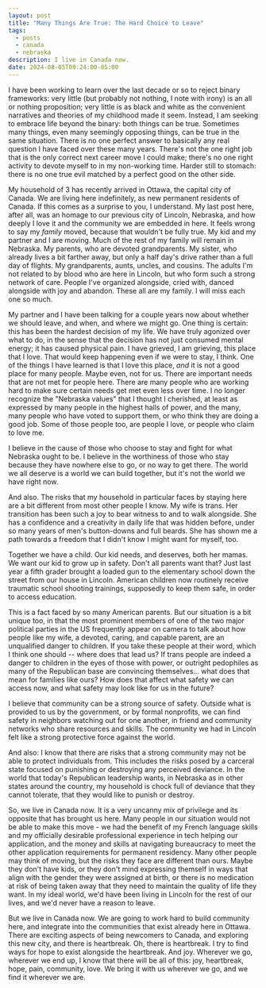 ```yaml
---
layout: post
title: "Many Things Are True: The Hard Choice to Leave"
tags:
  - posts
  - canada
  - nebraska
description: I live in Canada now.
date: 2024-08-05T09:24:00-05:00
---
```


I have been working to learn over the last decade or so to reject binary frameworks: very little (but probably not nothing, I note with irony) is an all or nothing proposition; very little is as black and white as the convenient narratives and theories of my childhood made it seem. Instead, I am seeking to embrace life beyond the binary: both things can be true. Sometimes many things, even many seemingly opposing things, can be true in the same situation. There is no one perfect answer to basically any real question I have faced over these many years. There's not the one right job that is the only correct next career move I could make; there's no one right activity to devote myself to in my non-working time. Harder still to stomach: there is no one true evil matched by a perfect good on the other side. 

My household of 3 has recently arrived in Ottawa, the capital city of Canada. We are living here indefinitely, as new permanent residents of Canada. If this comes as a surprise to you, I understand. My last post here, after all, was an homage to our previous city of Lincoln, Nebraska, and how deeply I love it and the community we are embedded in here. It feels wrong to say my _family_ moved, because that wouldn't be fully true. My kid and my partner and I are moving. Much of the rest of my family will remain in Nebraska. My parents, who are devoted grandparents. My sister, who already lives a bit farther away, but only a half day's drive rather than a full day of flights. My grandparents, aunts, uncles, and cousins. The adults I'm not related to by blood who are here in Lincoln, but who form such a strong network of care. People I've organized alongside, cried with, danced alongside with joy and abandon. These all are my family. I will miss each one so much. 

My partner and I have been talking for a couple years now about whether we should leave, and when, and where we might go. One thing is certain: this has been the hardest decision of my life. We have truly agonized over what to do, in the sense that the decision has not just consumed mental energy; it has caused physical pain. I have grieved, I am grieving, this place that I love. That would keep happening even if we were to stay, I think. One of the things I have learned is that I love this place, _and_ it is not a good place for many people. Maybe even, not for us. There are important needs that are not met for people here. There are many people who are working hard to make sure certain needs get met even less over time. I no longer recognize the "Nebraska values" that I thought I cherished, at least as expressed by many people in the highest halls of power, and the many, many people who have voted to support them, or who think they are doing a good job. Some of those people too, are people I love, or people who claim to love me. 

I believe in the cause of those who choose to stay and fight for what Nebraska ought to be. I believe in the worthiness of those who stay because they have nowhere else to go, or no way to get there. The world we all deserve is a world we can build together, but it's not the world we have right now.

And also. The risks that my household in particular faces by staying here are a bit different from most other people I know. My wife is trans. Her transition has been such a joy to bear witness to and to walk alongside. She has a confidence and a creativity in daily life that was hidden before, under so many years of men's button-downs and full beards. She has shown me a path towards a freedom that I didn't know I might want for myself, too.

Together we have a child. Our kid needs, and deserves, both her mamas. We want our kid to grow up in safety. Don't all parents want that? Just last year a fifth grader brought a loaded gun to the elementary school down the street from our house in Lincoln. American children now routinely receive traumatic school shooting trainings, supposedly to keep them safe, in order to access education. 

This is a fact faced by so many American parents. But our situation is a bit unique too, in that the most prominent members of one of the two major political parties in the US frequently appear on camera to talk about how people like my wife, a devoted, caring, and capable parent, are an unqualified danger to children. If you take these people at their word, which I think one should -- where does that lead us? If trans people are indeed a danger to children in the eyes of those with power, or outright pedophiles as many of the Republican base are convincing themselves... what does that mean for families like ours? How does that affect what safety we can access now, and what safety may look like for us in the future?

I believe that community can be a strong source of safety. Outside what is provided to us by the government, or by formal nonprofits, we can find safety in neighbors watching out for one another, in friend and community networks who share resources and skills. The community we had in Lincoln felt like a strong protective force against the world.

And also: I know that there are risks that a strong community may not be able to protect individuals from. This includes the risks posed by a carceral state focused on punishing or destroying any perceived deviance. In the world that today's Republican leadership wants, in Nebraska as in other states around the country, my household is chock full of deviance that they cannot tolerate, that they would like to punish or destroy. 

So, we live in Canada now. It is a very uncanny mix of privilege and its opposite that has brought us here. Many people in our situation would not be able to make this move - we had the benefit of my French language skills and my officially desirable professional experience in tech helping our application, and the money and skills at navigating bureaucracy to meet the other application requirements for permanent residency. Many other people may think of moving, but the risks they face are different than ours. Maybe they don't have kids, or they don't mind expressing themself in ways that align with the gender they were assigned at birth, or there is no medication at risk of being taken away that they need to maintain the quality of life they want. In my ideal world, we'd have been living in Lincoln for the rest of our lives, and we'd never have a reason to leave. 

But we live in Canada now. We are going to work hard to build community here, and integrate into the communities that exist already here in Ottawa. There are exciting aspects of being newcomers to Canada, and exploring this new city, and there is heartbreak. Oh, there is heartbreak. I try to find ways for hope to exist alongside the heartbreak. And joy. Wherever we go, wherever we end up, I know that there will be all of this: joy, heartbreak, hope, pain, community, love. We bring it with us wherever we go, and we find it wherever we are.
